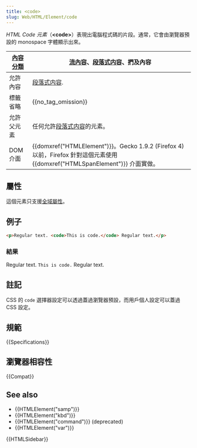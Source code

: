 ```yaml
---
title: <code>
slug: Web/HTML/Element/code
---
```


_HTML Code 元素_（**\<code>**）表現出電腦程式碼的片段。通常，它會由瀏覽器預設的 monospace 字體顯示出來。

| [內容分類](/zh-TW/docs/HTML/Content_categories) | [流內容](/zh-TW/docs/HTML/Content_categories#Flow_content)、[段落式内容](/zh-TW/docs/HTML/Content_categories#Phrasing_content)、捫及內容 |
| ----------------------------------------------- | ---------------------------------------------------------------------------------------------------------------------------------------- |
| 允許內容                                        | [段落式内容](/zh-TW/docs/HTML/Content_categories#Phrasing_content).                                                                      |
| 標籤省略                                        | {{no_tag_omission}}                                                                                                                      |
| 允許父元素                                      | 任何允許[段落式内容](/zh-TW/docs/HTML/Content_categories#Phrasing_content)的元素。                                                       |
| DOM 介面                                        | {{domxref("HTMLElement")}}。Gecko 1.9.2 (Firefox 4) 以前，Firefox 針對這個元素使用 {{domxref("HTMLSpanElement")}} 介面實做。             |

## 屬性

這個元素只支援[全域屬性](/zh-TW/docs/HTML/Global_attributes)。

## 例子

```html
<p>Regular text. <code>This is code.</code> Regular text.</p>
```

### 結果

Regular text. `This is code.` Regular text.

## 註記

CSS 的 `code` 選擇器設定可以透過蓋過瀏覽器預設，而用戶個人設定可以蓋過 CSS 設定。

## 規範

{{Specifications}}

## 瀏覽器相容性

{{Compat}}

## See also

- {{HTMLElement("samp")}}
- {{HTMLElement("kbd")}}
- {{HTMLElement("command")}} (deprecated)
- {{HTMLElement("var")}}

{{HTMLSidebar}}

